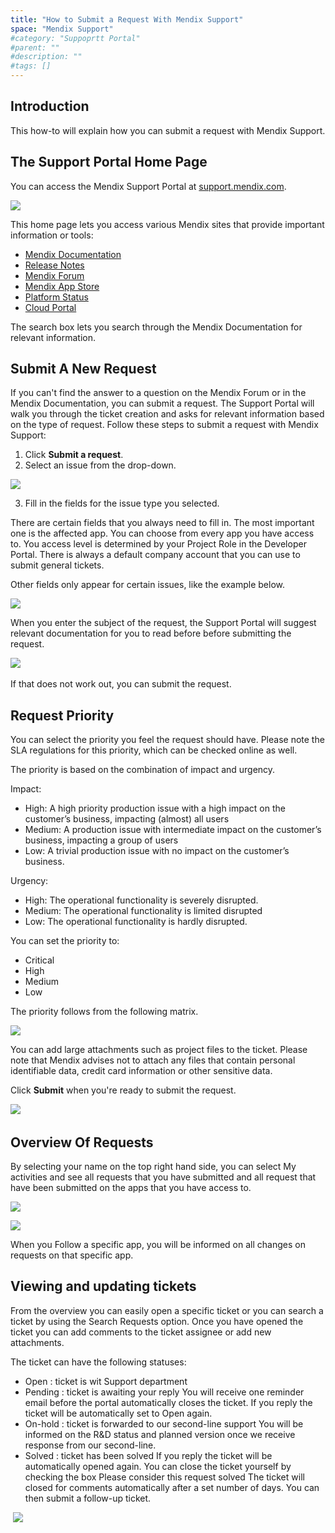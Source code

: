 ```yaml
---
title: "How to Submit a Request With Mendix Support"
space: "Mendix Support"
#category: "Suppoprtt Portal"
#parent: ""
#description: ""
#tags: []
---
```


## Introduction
This how-to will explain how you can submit a request with Mendix Support.

## The Support Portal Home Page
You can access the Mendix Support Portal at [support.mendix.com](https://support.mendix.com).

![](attachments/how-to-submit-a-ticket---quick-reference-for-endusers/204371689-pic1.png)

This home page lets you access various Mendix sites that provide important information or tools:

*   [Mendix Documentation](https://docs.mendix.com)
*   [Release Notes](https://world.mendix.com/display/ReleaseNotes/Release+Notes+Home)
*   [Mendix Forum](https://forum.mendix.com)
*   [Mendix App Store](https://appstore.mendix.com)
*   [Platform Status](https://status.mendix.com)
*   [Cloud Portal](https://cloud.mendix.com)

The search box lets you search through the Mendix Documentation for relevant information.

## Submit A New Request

If you can't find the answer to a question on the Mendix Forum or in the Mendix Documentation, you can submit a request. The Support Portal will walk you through the ticket creation and asks for relevant information based on the type of request. Follow these steps to submit a request with Mendix Support:

1.  Click **Submit a request**.
2.  Select an issue from the drop-down.

  ![](attachments/how-to-submit-a-ticket---quick-reference-for-endusers/204371709-pic2.png)

3.  Fill in the fields for the issue type you selected.

There are certain fields that you always need to fill in. The most important one is the affected app. You can choose from every app you have access to. You access level is determined by your Project Role in the Developer Portal. There is always a default company account that you can use to submit general tickets. 

Other fields only appear for certain issues, like the example below.

![](attachments/how-to-submit-a-ticket---quick-reference-for-endusers/204371789-pic3.png)

When you enter the subject of the request, the Support Portal will suggest relevant documentation for you to read before before submitting the request.

![](attachments/how-to-submit-a-ticket---quick-reference-for-endusers/204371769-pic4.png) 

If that does not work out, you can submit the request.

## Request Priority
You can select the priority you feel the request should have. Please note the SLA regulations for this priority, which can be checked online as well.

The priority is based on the combination of impact and urgency.

Impact:

*   High: A high priority production issue with a high impact on the customer’s business, impacting (almost) all users
*   Medium: A production issue with intermediate impact on the customer’s business, impacting a group of users
*   Low: A trivial production issue with no impact on the customer’s business.

Urgency:

*   High: The operational functionality is severely disrupted.
*   Medium: The operational functionality is limited disrupted
*   Low: The operational functionality is hardly disrupted.

You can set the priority to:

*   Critical
*   High
*   Medium
*   Low

The priority follows from the following matrix.

![](attachments/how-to-submit-a-ticket---quick-reference-for-endusers/204371729-pic5.png)

You can add large attachments such as project files to the ticket. Please note that Mendix advises not to attach any files that contain personal identifiable data, credit card information or other sensitive data.

Click **Submit** when you're ready to submit the request.

![](attachments/how-to-submit-a-ticket---quick-reference-for-endusers/204407825-pic6.png) 

## Overview Of Requests

By selecting your name on the top right hand side, you can select My activities and see all requests that you have submitted and all request that have been submitted on the apps that you have access to.

![](attachments/how-to-submit-a-ticket---quick-reference-for-endusers/204371749-pic7.png)

![](attachments/how-to-submit-a-ticket---quick-reference-for-endusers/204371809-pic8.png)

When you Follow a specific app, you will be informed on all changes on requests on that specific app.

## Viewing and updating tickets 

From the overview you can easily open a specific ticket or you can search a ticket by using the Search Requests option. Once you have opened the ticket you can add comments to the ticket assignee or add new attachments.

The ticket can have the following statuses:

*   Open : ticket is wit Support department
*   Pending : ticket is awaiting your reply
    You will receive one reminder email before the portal automatically closes the ticket. If you reply the ticket will be automatically set to Open again.
*   On-hold : ticket is forwarded to our second-line support
    You will be informed on the R&D status and planned version once we receive response from our second-line.
*   Solved : ticket has been solved
    If you reply the ticket will be automatically opened again.
    You can close the ticket yourself by checking the box Please consider this request solved
    The ticket will closed for comments automatically after a set number of days. You can then submit a follow-up ticket.

 ![](attachments/how-to-submit-a-ticket---quick-reference-for-endusers/204371829-pic9.png)
